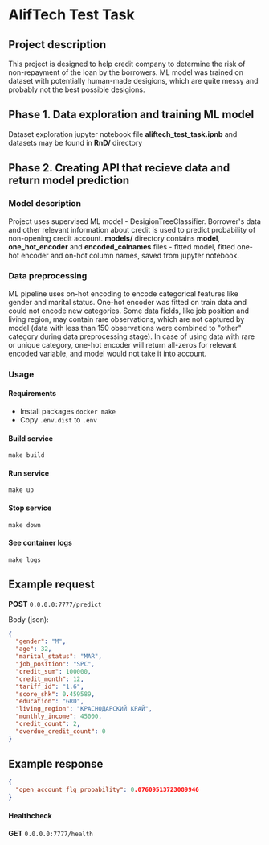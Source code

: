 # AlifTech Test Task
 
## Project description

This project is designed to help credit company to determine the risk of non-repayment of the loan by the borrowers. 
ML model was trained on dataset with potentially human-made desigions, which are quite messy and probably not the best possible desigions.

## Phase 1. Data exploration and training ML model
Dataset exploration jupyter notebook file **aliftech_test_task.ipnb** and datasets may be found in **RnD/** directory

## Phase 2. Creating API that recieve data and return model prediction

### Model description

Project uses supervised ML model - DesigionTreeClassifier. Borrower's data and other relevant information about credit is used to predict probability of non-opening credit account.
**models/** directory contains **model**, **one_hot_encoder** and **encoded_colnames** files - fitted model, fitted one-hot encoder and on-hot column names, saved from jupyter notebook. 

### Data preprocessing

ML pipeline uses on-hot encoding to encode categorical features like gender and marital status. One-hot encoder was fitted on train data and could not encode new categories. Some data fields, like job position and living region, may contain rare observations, which are not captured by model (data with less than 150 observations were combined to "other" category during data preprocessing stage). In case of using data with rare or unique category, one-hot encoder will return all-zeros for relevant encoded variable, and model would not take it into account.

### Usage

#### Requirements

- Install packages `docker make`
- Copy `.env.dist` to `.env`

#### Build service

`make build`

#### Run service

`make up`

#### Stop service

`make down`

#### See container logs

`make logs`

## Example request

**POST** `0.0.0.0:7777/predict`

Body (json):

```json
{
  "gender": "M",
  "age": 32,
  "marital_status": "MAR",
  "job_position": "SPC",
  "credit_sum": 100000,
  "credit_month": 12,
  "tariff_id": "1.6",
  "score_shk": 0.459589,
  "education": "GRD",
  "living_region": "КРАСНОДАРСКИЙ КРАЙ",
  "monthly_income": 45000,
  "credit_count": 2,
  "overdue_credit_count": 0
}
```

## Example response

```json
{
  "open_account_flg_probability": 0.07609513723089946
}
```

#### Healthcheck

**GET** `0.0.0.0:7777/health`